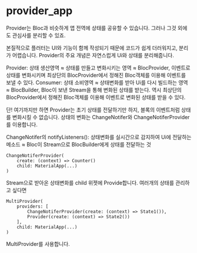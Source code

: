 # provider_app

Provider는 Bloc과 비슷하게 앱 전역에 상태를 공유할 수 있습니다. 그러나 그것 외에도
관심사를 분리할 수 있죠.

본질적으로 플러터는 UI와 기능이 함께 작성되기 때문에 코드가 쉽게 더러워지고, 분리가 어렵습니다.
Provider의 주요 개념은 자연스럽게 Ui와 상태를 분리해줍니다.

Provider: 상태 생산영역 ≈ 상태를 만들고 변화시키는 영역 ≈ BlocProvider, 이벤트로 상태를 변화시키며 최상단의 BlocProvider에서 정해진 Bloc객체를 이용해 이벤트를 보낼 수 있다.
Consumer: 상태 소비영역 ≈ 상태변화를 받아 Ui를 다시 빌드하는 영역 ≈ BlocBuilder, Bloc이 보낸 Stream을 통해 변화된 상태를 받는다. 역시 최상단의 BlocProvider에서 정해진 Bloc객체를 이용해 이벤트로 변화된 상태를 받을 수 있다.

단! 여기까지만 하면 Provider는 초기 상태를 전달하기만 하지, 블록의 이벤트처럼 상태를 변화시킬 수 없습니다.
상태의 변화는 ChangeNotifer와 ChangeNotiferProvider를 이용합니다.

ChangeNotifer의 notifyListeners(): 상태변화를 실시간으로 감지하여 Ui에 전달하는 메소드 ≈ Bloc이 Stream으로 BlocBuilder에게 상태를 전달하는 것

```
ChangeNotiferProvider(
    create: (context) => Counter()
    child: MaterialApp(...)
)
```
Stream으로 받아온 상태변화를 child 위젯에 Provide합니다.
여러개의 상태를 관리하고 싶다면
```
MultiProvider(
    providers: [
        ChangeNotiferProvider(create: (context) => State1()),
        Provider(create: (context) => State2())
    ],
    child: MaterialApp(...)
)
```
MultiProvider를 사용합니다.